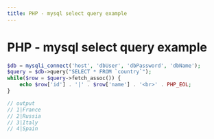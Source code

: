 ```yaml
---
title: PHP - mysql select query example
---
```


<h1 class="header">PHP - mysql select query example</h1>

```php
$db = mysqli_connect('host', 'dbUser', 'dbPassword', 'dbName');
$query = $db->query("SELECT * FROM `country`");
while($row = $query->fetch_assoc()) {
    echo $row['id'] . '|' . $row['name'] . '<br>' . PHP_EOL;
}

// output
// 1|France
// 2|Russia
// 3|Italy
// 4|Spain
```